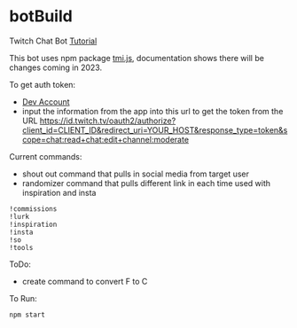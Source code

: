 # botBuild
Twitch Chat Bot [Tutorial](https://www.youtube.com/watch?v=7uSjKbAUHXg)

This bot uses npm package [tmi.js](https://tmijs.com/), documentation shows there will be changes coming in 2023.

To get auth token:
- [Dev Account](https://dev.twitch.tv/)
- input the information from the app into this url to get the token from the URL
https://id.twitch.tv/oauth2/authorize?client_id=CLIENT_ID&redirect_uri=YOUR_HOST&response_type=token&scope=chat:read+chat:edit+channel:moderate

Current commands: 
- shout out command that pulls in social media from target user
- randomizer command that pulls different link in each time used with inspiration and insta
```
!commissions
!lurk
!inspiration
!insta
!so
!tools
```

ToDo:
- create command to convert F to C

To Run:
 ```
 npm start
 ```

